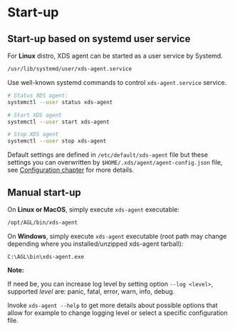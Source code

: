 <!-- WARNING: This file is generated by fetch_docs.js using /home/boron/Documents/AGL/docs-webtemplate/site/_data/tocs/devguides/master/xds-docs-guides-devguides-book.yml -->

# Start-up

## Start-up based on systemd user service

For **Linux** distro, XDS agent can be started as a user service by Systemd.

```bash
/usr/lib/systemd/user/xds-agent.service
```

Use well-known systemd commands to control `xds-agent.service` service.

```bash
# Status XDS agent:
systemctl --user status xds-agent

# Start XDS agent
systemctl --user start xds-agent

# Stop XDS agent
systemctl --user stop xds-agent
```

Default settings are defined in  `/etc/default/xds-agent` file but these
settings you can overwritten by `$HOME/.xds/agent/agent-config.json` file,
see [Configuration chapter](./2_config.html) for more details.

## Manual start-up

On **Linux or MacOS**, simply execute `xds-agent` executable:

```bash
/opt/AGL/bin/xds-agent
```

On **Windows**, simply execute `xds-agent` executable (root path may change
depending where you installed/unzipped xds-agent tarball):

```batch
C:\AGL\bin\xds-agent.exe
```

<!-- section-note -->
**Note:**

If need be, you can increase log level by setting option
`--log <level>`, supported *level* are: panic, fatal, error, warn, info, debug.

Invoke `xds-agent --help` to get more details about possible options that allow
for example to change logging level or select a specific configuration file.

<!-- end-section-note -->
